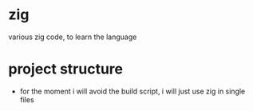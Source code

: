 # zig
various zig code, to learn the language

# project structure

- for the moment i will avoid the build script, i will just use zig in single files


